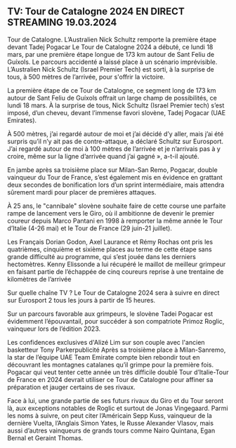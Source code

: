 <h2>TV: Tour de Catalogne 2024 EN DIRECT STREAMING 19.03.2024</h2>

Tour de Catalogne. L’Australien Nick Schultz remporte la première étape devant Tadej Pogacar
Le Tour de Catalogne 2024 a débuté, ce lundi 18 mars, par une première étape longue de 173 km autour de Sant Feliu de Guíxols. Le parcours accidenté a laissé place à un scénario imprévisible. L’Australien Nick Schultz (Israel Premier Tech) est sorti, à la surprise de tous, à 500 mètres de l’arrivée, pour s'offrir la victoire.

La première étape de ce Tour de Catalogne, ce segment long de 173 km autour de Sant Feliu de Guíxols offrait un large champ de possibilités, ce lundi 18 mars. À la surprise de tous, Nick Schultz (Israel Premier tech) s’est imposé, d’un cheveu, devant l’immense favori slovène, Tadej Pogacar (UAE Emirates).

À 500 mètres, j’ai regardé autour de moi et j’ai décidé d’y aller, mais j’ai été surpris qu’il n’y ait pas de contre-attaque, a déclaré Schultz sur Eurosport. J’ai regardé autour de moi à 100 mètres de l’arrivée et je n’arrivais pas à y croire, même sur la ligne d’arrivée quand j’ai gagné », a-t-il ajouté.

En jambe après sa troisième place sur Milan-San Remo, Pogacar, double vainqueur du Tour de France, s’est également mis en évidence en grattant deux secondes de bonification lors d’un sprint intermédiaire, mais attendra sûrement mardi pour placer de premières attaques.

À 25 ans, le "cannibale" slovène souhaite faire de cette course une parfaite rampe de lancement vers le Giro, où il ambitionne de devenir le premier coureur depuis Marco Pantani en 1998 à remporter la même année le Tour d’Italie (4-26 mai) et le Tour de France (29 juin-21 juillet).

Les Français Dorian Godon, Axel Laurance et Rémy Rochas ont pris les quatrièmes, cinquième et sixième places au terme de cette étape sans grande difficulté au programme, qui s’est jouée dans les derniers hectomètres. Kenny Elissonde a lui récupéré le maillot de meilleur grimpeur en faisant partie de l’échappée de cinq coureurs reprise à une trentaine de kilomètres de l’arrivée

Sur quelle chaîne TV ?
Le Tour de Catalogne 2024 sera à suivre en direct sur Eurosport 2 tous les jours à partir de 15 heures.

Sur un parcours favorable aux grimpeurs, le slovène Tadei Pogacar est évidemment l’épouvantail, pour succéder à son compatriote Primoz Roglic, vainqueur lors de l’édition 2023.

Les confidences exclusives d'Alizé Lim sur son couple avec l'ancien basketteur Tony Parkerpublicité
Après sa troisième place à Milan-Sanremo, la star de l’équipe UAE Team Emirate compte bien rebondir tout en découvrant les montagnes catalanes qu’il grimpe pour la première fois. Pogacar qui veut tenter cette année un très difficile doublé Tour d’Italie-Tour de France en 2024 devrait utiliser ce Tour de Catalogne pour affiner sa préparation et jauger certains de ses rivaux.

Face à lui, une grande partie de ses futurs rivaux du Giro et du Tour seront là, aux exceptions notables de Roglic et surtout de Jonas Vingegaard. Parmi les noms à suivre, on peut citer l’Américain Sepp Kuss, vainqueur de la dernière Vuelta, l’Anglais Simon Yates, le Russe Alexander Vlasov, mais aussi d’autres vainqueurs de grands tours comme Nairo Quintana, Egan Bernal et Geraint Thomas.
